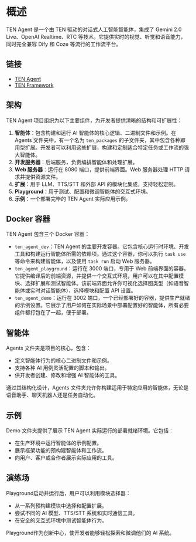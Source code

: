 # 概述

TEN Agent 是一个由 TEN 驱动的对话式人工智能智能体，集成了 Gemini 2.0 Live、OpenAI Realtime、RTC 等技术。它提供实时的视觉、听觉和语音能力，同时完全兼容 Dify 和 Coze 等流行的工作流平台。

## 链接

- [TEN Agent](https://github.com/TEN-framework/TEN-Agent)
- [TEN Framework](https://github.com/TEN-framework/ten_framework)

## 架构

TEN Agent 项目组织为以下主要组件，为开发者提供清晰的结构和可扩展性：

1. **智能体**：包含构建和运行 AI 智能体的核心逻辑、二进制文件和示例。在 Agents 文件夹中，有一个名为 `ten_packages` 的子文件夹，其中包含各种即用型扩展。开发者可以利用这些扩展，构建和定制适合特定任务或工作流的强大智能体。
2. **开发服务器**：后端服务，负责编排智能体和处理扩展。
3. **Web 服务器**：运行在 8080 端口，提供前端界面。Web 服务器处理 HTTP 请求并提供资源文件。
4. **扩展**：用于 LLM、TTS/STT 和外部 API 的模块化集成，支持轻松定制。
5. **Playground**：用于测试、配置和微调智能体的交互式环境。
6. **示例**：一个部署完毕的 TEN Agent 实际应用示例。

## Docker 容器

TEN Agent 包含三个 Docker 容器：

- `ten_agent_dev`：TEN Agent 的主要开发容器。它包含核心运行时环境、开发工具和构建运行智能体所需的依赖项。通过这个容器，你可以执行 `task use` 等命令来构建智能体，以及使用 `task run` 启动 Web 服务器。
- `ten_agent_playground`：运行在 3000 端口，专用于 Web 前端界面的容器。它提供编译后的前端资源，并提供一个交互式环境，用户可以在其中配置模块、选择扩展和测试智能体。该前端界面允许你可视化选择图类型（如语音智能体或实时对话智能体）、选择模块和配置 API 设置。
- `ten_agent_demo`：运行在 3002 端口，一个已经部署好的容器，提供生产就绪的示例设置。它展示了用户如何在实际场景中部署配置好的智能体，所有必要组件都打包在了一起，便于部署。

## 智能体

Agents 文件夹是项目的核心，包含：

- 定义智能体行为的核心二进制文件和示例。
- 支持各种 AI 用例灵活配置的脚本和输出。
- 供开发者创建、修改和增强 AI 智能体的工具。

通过其结构化设计，Agents 文件夹允许你构建适用于特定应用的智能体，无论是语音助手、聊天机器人还是任务自动化。

## 示例

Demo 文件夹提供了展示 TEN Agent 实际运行的部署就绪环境。它包括：

- 在生产环境中运行智能体的示例配置。
- 展示框架功能的预构建智能体和工作流。
- 向用户、客户或合作者展示实际应用的工具。

## 演练场

Playground启动并运行后，用户可以利用模块选择器：

- 从一系列预构建模块中选择和配置扩展。
- 尝试不同的 AI 模型、TTS/STT 系统和实时通信工具。
- 在安全的交互式环境中测试智能体行为。

Playground作为创新中心，使开发者能够轻松探索和微调他们的 AI 系统。
